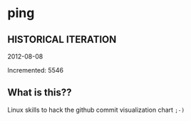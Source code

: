 # ping

## HISTORICAL ITERATION
2012-08-08

Incremented: 5546

## What is this?? 
Linux skills to hack the github commit visualization chart `;-)`
